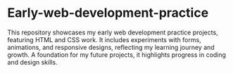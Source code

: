 # Early-web-development-practice
This repository showcases my early web development practice projects, featuring HTML and CSS work. It includes experiments with forms, animations, and responsive designs, reflecting my learning journey and growth. A foundation for my future projects, it highlights progress in coding and design skills.
